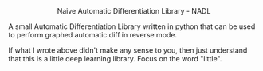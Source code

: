 <center> Naive Automatic Differentiation Library - NADL </center>

A small Automatic Differentiation Library written in python that can be used to perform graphed automatic diff in reverse mode.

If what I wrote above didn't make any sense to you, then just understand that this is a little deep learning library. Focus on the word "little".